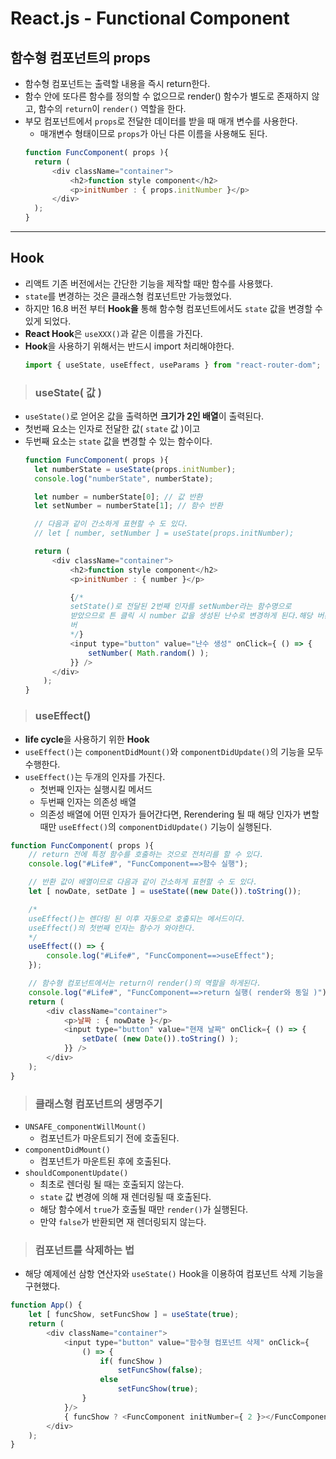 # React.js - Functional Component
## 함수형 컴포넌트의 props
- 함수형 컴포넌트는 출력할 내용을 즉시 return한다.
- 함수 안에 또다른 함수를 정의할 수 없으므로 render() 함수가 별도로 존재하지 않고, 함수의 ```return```이 ```render()``` 역할을 한다.
- 부모 컴포넌트에서 ```props```로 전달한 데이터를 받을 때 매개 변수를 사용한다.
  - 매개변수 형태이므로 ```props```가 아닌 다른 이름을 사용해도 된다.
  ```javascript
  function FuncComponent( props ){
    return (
        <div className="container">
            <h2>function style component</h2>
            <p>initNumber : { props.initNumber }</p>
        </div>
    );
  } 
  ```
***
## Hook
- 리액트 기존 버전에서는 간단한 기능을 제작할 때만 함수를 사용했다. 
- ```state```를 변경하는 것은 클래스형 컴포넌트만 가능했었다. 
- 하지만 16.8 버전 부터 **Hook을** 통해 함수형 컴포넌트에서도 ```state``` 값을 변경할 수 있게 되었다. 
- **React Hook**은 ```useXXX()```과 같은 이름을 가진다.
- **Hook**을 사용하기 위해서는 반드시 import 처리해야한다.
    ```javascript
    import { useState, useEffect, useParams } from "react-router-dom";
    ```
> ### useState( 값 )
- ```useState()```로 얻어온 값을 출력하면 **크기가 2인 배열**이 출력된다.
- 첫번째 요소는 인자로 전달한 값( ```state``` 값 )이고
- 두번째 요소는 ```state``` 값을 변경할 수 있는 함수이다.
  ```javascript
  function FuncComponent( props ){
    let numberState = useState(props.initNumber);
    console.log("numberState", numberState);

    let number = numberState[0]; // 값 반환
    let setNumber = numberState[1]; // 함수 반환

    // 다음과 같이 간소하게 표현할 수 도 있다.
    // let [ number, setNumber ] = useState(props.initNumber);

    return (
        <div className="container">
            <h2>function style component</h2>
            <p>initNumber : { number }</p>

            {/* 
            setState()로 전달된 2번째 인자를 setNumber라는 함수명으로
            받았으므로 튼 클릭 시 number 값을 생성된 난수로 변경하게 된다.해당 버튼의 이벤트 처리에서 사용할 수 있다.
            버
            */}
            <input type="button" value="난수 생성" onClick={ () => {
                setNumber( Math.random() );
            }} />
        </div>
      );
  }
  ```

> ### useEffect()
- **life cycle**을 사용하기 위한 **Hook**
- ```useEffect()```는 ```componentDidMount()```와 ```componentDidUpdate()```의 기능을 모두 수행한다.
- ```useEffect()```는 두개의 인자를 가진다.
  - 첫번째 인자는 실행시킬 메서드
  - 두번째 인자는 의존성 배열
  - 의존성 배열에 어떤 인자가 들어간다면, Rerendering 될 때 해당 인자가 변할 때만 ```useEffect()```의 ```componentDidUpdate()``` 기능이 실행된다.
```javascript
function FuncComponent( props ){
    // return 전에 특정 함수를 호출하는 것으로 전처리를 할 수 있다.
    console.log("#Life#", "FuncComponent==>함수 실행");

    // 반환 값이 배열이므로 다음과 같이 간소하게 표현할 수 도 있다.
    let [ nowDate, setDate ] = useState((new Date()).toString());

    /* 
    useEffect()는 렌더링 된 이후 자동으로 호출되는 메서드이다.
    useEffect()의 첫번째 인자는 함수가 와야한다.
    */
    useEffect(() => {
        console.log("#Life#", "FuncComponent==>useEffect");
    });

    // 함수형 컴포넌트에서는 return이 render()의 역할을 하게된다.
    console.log("#Life#", "FuncComponent==>return 실행( render와 동일 )");
    return (
        <div className="container">
            <p>날짜 : { nowDate }</p>
            <input type="button" value="현재 날짜" onClick={ () => {
                setDate( (new Date()).toString() );
            }} />
        </div>
    );
}
```

> ### 클래스형 컴포넌트의 생명주기
- ```UNSAFE_componentWillMount()```
  - 컴포넌트가 마운트되기 전에 호출된다.
- ```componentDidMount()```
  - 컴포넌트가 마운트된 후에 호출된다.
- ```shouldComponentUpdate()```
  - 최초로 렌더링 될 때는 호출되지 않는다.
  - ```state``` 값 변경에 의해 재 렌더링될 때 호출된다.
  - 해당 함수에서 ```true```가 호출될 때만 ```render()```가 실행된다.
  - 만약 ```false```가 반환되면 재 렌더링되지 않는다.

> ### 컴포넌트를 삭제하는 법
- 해당 예제에선 삼항 연산자와 ```useState()``` Hook을 이용하여 컴포넌트 삭제 기능을 구현했다.
```javascript
function App() {
    let [ funcShow, setFuncShow ] = useState(true);
    return (
        <div className="container">
            <input type="button" value="함수형 컴포넌트 삭제" onClick={
                () => {
                    if( funcShow )
                        setFuncShow(false);
                    else
                        setFuncShow(true);
                }
            }/> 
            { funcShow ? <FuncComponent initNumber={ 2 }></FuncComponent> : null } 
        </div>
    );
}
```